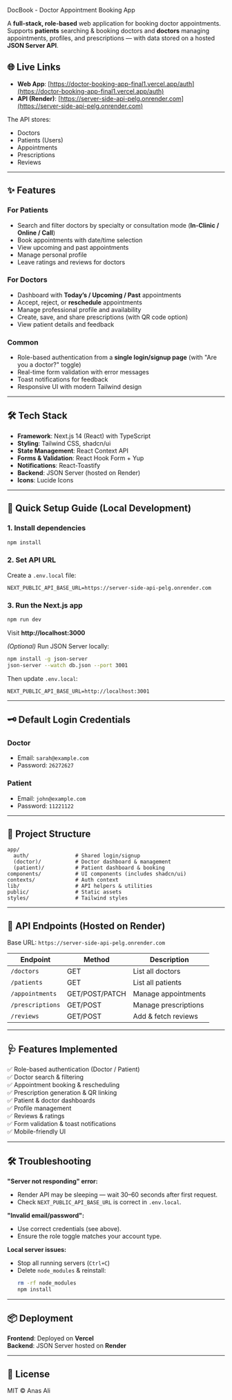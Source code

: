 DocBook - Doctor Appointment Booking App

A **full-stack, role-based** web application for booking doctor appointments.  
Supports **patients** searching & booking doctors and **doctors** managing appointments, profiles, and prescriptions — with data stored on a hosted **JSON Server API**.

## 🌐 Live Links

- **Web App**: [https://doctor-booking-app-final1.vercel.app/auth](https://doctor-booking-app-final1.vercel.app/auth)  
- **API (Render)**: [https://server-side-api-pelg.onrender.com](https://server-side-api-pelg.onrender.com)  

The API stores:
- Doctors  
- Patients (Users)  
- Appointments  
- Prescriptions  
- Reviews  

---

## ✨ Features

### For Patients
- Search and filter doctors by specialty or consultation mode (**In-Clinic / Online / Call**)
- Book appointments with date/time selection
- View upcoming and past appointments
- Manage personal profile
- Leave ratings and reviews for doctors

### For Doctors
- Dashboard with **Today’s / Upcoming / Past** appointments
- Accept, reject, or **reschedule** appointments
- Manage professional profile and availability
- Create, save, and share prescriptions (with QR code option)
- View patient details and feedback

### Common
- Role-based authentication from a **single login/signup page** (with "Are you a doctor?" toggle)
- Real-time form validation with error messages
- Toast notifications for feedback
- Responsive UI with modern Tailwind design

---

## 🛠 Tech Stack

- **Framework**: Next.js 14 (React) with TypeScript  
- **Styling**: Tailwind CSS, shadcn/ui  
- **State Management**: React Context API  
- **Forms & Validation**: React Hook Form + Yup  
- **Notifications**: React-Toastify  
- **Backend**: JSON Server (hosted on Render)  
- **Icons**: Lucide Icons  

---

## 🚀 Quick Setup Guide (Local Development)

### 1. Install dependencies
```bash
npm install
```

### 2. Set API URL
Create a `.env.local` file:
```env
NEXT_PUBLIC_API_BASE_URL=https://server-side-api-pelg.onrender.com
```

### 3. Run the Next.js app
```bash
npm run dev
```
Visit **http://localhost:3000**

*(Optional)* Run JSON Server locally:
```bash
npm install -g json-server
json-server --watch db.json --port 3001
```
Then update `.env.local`:
```env
NEXT_PUBLIC_API_BASE_URL=http://localhost:3001
```

---

## 🗝 Default Login Credentials

### Doctor
- Email: `sarah@example.com`
- Password: `26272627`

### Patient
- Email: `john@example.com`
- Password: `11221122`

---

## 📂 Project Structure

```
app/
  auth/               # Shared login/signup
  (doctor)/           # Doctor dashboard & management
  (patient)/          # Patient dashboard & booking
components/           # UI components (includes shadcn/ui)
contexts/             # Auth context
lib/                  # API helpers & utilities
public/               # Static assets
styles/               # Tailwind styles
```

---

## 📡 API Endpoints (Hosted on Render)

Base URL: `https://server-side-api-pelg.onrender.com`

| Endpoint            | Method | Description |
|--------------------|--------|-------------|
| `/doctors`         | GET    | List all doctors |
| `/patients`        | GET    | List all patients |
| `/appointments`    | GET/POST/PATCH | Manage appointments |
| `/prescriptions`   | GET/POST | Manage prescriptions |
| `/reviews`         | GET/POST | Add & fetch reviews |

---

## 🩺 Features Implemented

✅ Role-based authentication (Doctor / Patient)  
✅ Doctor search & filtering  
✅ Appointment booking & rescheduling  
✅ Prescription generation & QR linking  
✅ Patient & doctor dashboards  
✅ Profile management  
✅ Reviews & ratings  
✅ Form validation & toast notifications  
✅ Mobile-friendly UI  

---

## 🛠 Troubleshooting

**"Server not responding" error:**  
- Render API may be sleeping — wait 30–60 seconds after first request.  
- Check `NEXT_PUBLIC_API_BASE_URL` is correct in `.env.local`.

**"Invalid email/password":**  
- Use correct credentials (see above).  
- Ensure the role toggle matches your account type.

**Local server issues:**  
- Stop all running servers (`Ctrl+C`)  
- Delete `node_modules` & reinstall:  
  ```bash
  rm -rf node_modules
  npm install
  ```

---

## 📦 Deployment

**Frontend**: Deployed on **Vercel**  
**Backend**: JSON Server hosted on **Render**  

---

## 📜 License
MIT © Anas Ali
